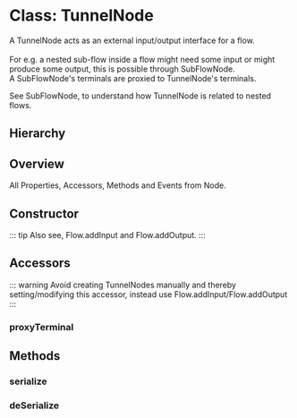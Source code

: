 # Class: TunnelNode

A TunnelNode acts as an external input/output interface for a <Ref to="./flow">flow</Ref>.<br/><br/>
For e.g. a nested sub-flow inside a flow might need some input or might produce some output, this is possible through <Ref to="./subflow-node">SubFlowNode</Ref>.<br/>
A SubFlowNode's <Ref to="./terminal">terminals</Ref> are proxied to TunnelNode's terminals.

See <Ref to="./subflow-node">SubFlowNode</Ref>, to understand how TunnelNode is related to nested flows.

## Hierarchy

<Hierarchy
  :extend="{name: 'Node', link: './node'}"
/>

## Overview

All Properties, Accessors, Methods and Events <Icon type="inherited" class="ml-0p5" /> from <Ref to="./node">Node</Ref>.

<Overview :data="data" />

## Constructor

::: tip
Also see, <Ref to="./flow#addinput">Flow.addInput</Ref> and <Ref to="./flow#addoutput">Flow.addOutput</Ref>.
:::

<Method type="constructor">
  <template v-slot:signature>
    new TunnelNode(<strong>flow: </strong><em><Ref to="./flow">Flow</Ref></em>,
    <strong>name: </strong><em>string</em>,
    <strong>position: </strong><em><Ref to="./vector">Vector</Ref></em>,
    <strong>width: </strong><em>number</em>,
    <strong>inputs: </strong><em>any[]</em>,
    <strong>outputs: </strong><em>any[]</em>,
    <strong>options?: </strong><em><Ref to="../interfaces/tunnel-node-options">TunnelNodeOptions</Ref></em>):
    <em><Ref to="#class-tunnelnode">TunnelNode</Ref></em>
  </template>
  <template v-slot:params>
    <Param name="flow"><em><Ref to="./flow">Flow</Ref></em></Param>
    <Param name="name">
      <em>string</em>
    </Param>
    <Param name="position">
      <em><Ref to="./vector">Vector</Ref></em>
    </Param>
    <Param name="width">
      <em>number</em>
    </Param>
    <Param name="inputs">
      <em>any[]</em>
    </Param>
    <Param name="outputs">
      <em>any[]</em>
    </Param>
    <Param name="options?">
      <em><Ref to="../interfaces/tunnel-node-options">TunnelNodeOptions</Ref></em>
  <template v-slot:default-value>

  ```js
  {
    style: {},
    terminalStyle: {},
    state: {}
  }
  ```
  </template>
    </Param>
  </template>
</Method>

## Accessors

::: warning
Avoid creating TunnelNodes manually and thereby setting/modifying this accessor, instead use <Ref to="./flow#addinput">Flow.addInput</Ref>/<Ref to="./flow#addoutput">Flow.addOutput</Ref>
:::

### proxyTerminal

<Property type="accessor" name="proxyTerminal">
  <template v-slot:type>
    <em><Ref to="./terminal">Terminal</Ref></em>
  </template>
  <template v-slot:desc>
    Reference to the terminal of <Ref to="./subflow-node">SubFlowNode</Ref>.
  </template>
</Property>

## Methods

### serialize

<Method type="method-implementation">
  <template v-slot:signature>
    serialize():
    <em><Ref to="../interfaces/serialized-tunnel-node">SerializedTunnelNode</Ref></em>
  </template>
  <template v-slot:inherit>
    <Icon valign="bottom" type="implementation" /> of <Ref to="../interfaces/serializable">Serializable</Ref>.<Ref to="../interfaces/serializable#serialize">serialize</Ref>
  </template>
  <template v-slot:return><em><Ref to="../interfaces/serialized-tunnel-node">SerializedTunnelNode</Ref></em></template>
</Method>

### deSerialize

<Method type="method-static">
  <template v-slot:signature>
    deSerialize(<strong>flow: </strong><em><Ref to="./flow">Flow</Ref></em>,
    <strong>data: </strong><em><Ref to="../interfaces/serialized-tunnel-node">SerializedTunnelNode</Ref></em>):
    <em><Ref to="#class-terminal">Terminal</Ref></em>
  </template>
  <template v-slot:params>
    <Param name="flow"><em><Ref to="./flow">Flow</Ref></em></Param>
    <Param name="data"><em><Ref to="../interfaces/serialized-tunnel-node">SerializedTunnelNode</Ref></em></Param>
  </template>
  <template v-slot:return><em><Ref to="#class-tunnelnode">TunnelNode</Ref></em></template>
</Method>

<script setup>
import data from '../../../../../reflections/api/classes/tunnel-node.json';
</script>
